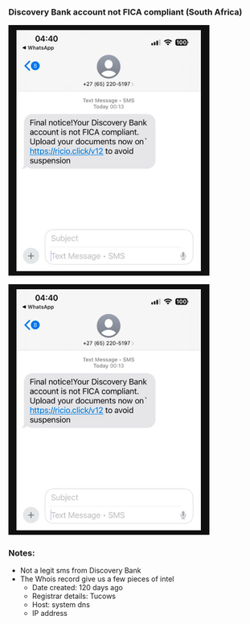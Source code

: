 ### Discovery Bank account not FICA compliant (South Africa)

<img
src="https://github.com/thequietlife/phishing-analysis/blob/4ce801d33d2f5426f0c4cf476204ee851bc13b09/images/Discovery%20Bank.png"
alt="SMS allegedly from Discovery Bank" width="400"/>

<img
src="https://github.com/thequietlife/phishing-analysis/blob/488fd56c23b0b41ee60648432624326949fce432/images/Discovery%20Bank.png"
alt="Whois record for Ricio.click" width="400"/>

### Notes:

* Not a legit sms from Discovery Bank
* The Whois record give us a few pieces of intel
  - Date created: 120 days ago
  - Registrar details: Tucows
  - Host: system dns
  - IP address
